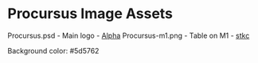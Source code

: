 # Procursus Image Assets

Procursus.psd - Main logo - [Alpha](https://twitter.com/kutarin_)
Procursus-m1.png - Table on M1 - [stkc](https://stkc.win/)

Background color: #5d5762

